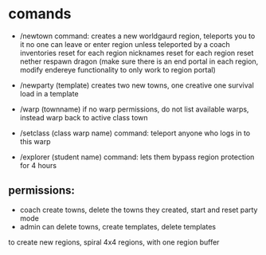 

# comands

* /newtown
command:
creates a new worldgaurd region, teleports you to it
no one can leave or enter region unless teleported by a coach
inventories reset for each region
nicknames reset for each region
reset nether
respawn dragon
(make sure there is an end portal in each region, modify endereye functionality to only work to region portal)

* /newparty (template)
creates two new towns, one creative one survival
load in a template

* /warp (townname)
if no warp permissions, do not list available warps, instead warp back to active class town

* /setclass (class warp name)
command:
teleport anyone who logs in to this warp

* /explorer (student name)
command: lets them bypass region protection for 4 hours

## permissions:
* coach
   create towns, delete the towns they created, start and reset party mode
* admin
   can delete towns, create templates, delete templates

to create new regions,
spiral 4x4 regions, with one region buffer
